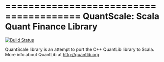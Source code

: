 =======================================
QuantScale: Scala Quant Finance Library
=======================================

[![Build Status](https://secure.travis-ci.org/choucrifahed/quantscale.png?branch=master)](http://travis-ci.org/choucrifahed/quantscale)

QuantScale library is an attempt to port the C++ QuantLib library to Scala.
More info about QuantLib at http://quantlib.org
